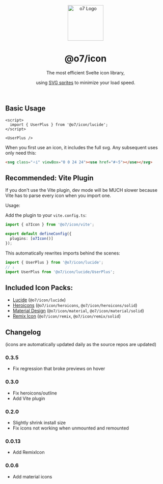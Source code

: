 <p align="center">
  <img src="https://i.postimg.cc/T1Wk3khh/logo.png" width="112" alt="o7 Logo" />
</p>

<h1 align="center">@o7/icon</h1>

<p align="center">The most efficient Svelte icon library,</p>
<p align="center">using <a target="_blank" href="https://developer.mozilla.org/en-US/docs/Web/SVG/Element/use">SVG sprites</a> to minimize your load speed.</p>
<br />

## Basic Usage

<!-- prettier-ignore -->
```svelte
<script>
  import { UserPlus } from '@o7/icon/lucide';
</script>

<UserPlus />
```

When you first use an icon, it includes the full svg. Any subsequent uses only need this:

```html
<svg class="🟃i" viewBox="0 0 24 24"><use href="#🟃5"></use></svg>
```

## Recommended: Vite Plugin

If you don't use the Vite plugin, dev mode will be MUCH slower because Vite has to parse every icon when you import one.

Usage:

Add the plugin to your `vite.config.ts`:

<!-- prettier-ignore -->
```ts
import { o7Icon } from '@o7/icon/vite';

export default defineConfig({
  plugins: [o7Icon()]
});
```

This automatically rewrites imports behind the scenes:

```ts
import { UserPlus } from '@o7/icon/lucide';
// ↓
import UserPlus from '@o7/icon/lucide/UserPlus';
```

## Included Icon Packs:

- [Lucide](https://lucide.dev) (`@o7/icon/lucide`)
- [Heroicons](https://heroicons.com) (`@o7/icon/heroicons`, `@o7/icon/heroicons/solid`)
- [Material Design](https://fonts.google.com/icons) (`@o7/icon/material`, `@o7/icon/material/solid`)
- [Remix Icon](https://remixicon.com) (`@o7/icon/remix`, `@o7/icon/remix/solid`)

## Changelog

(icons are automatically updated daily as the source repos are updated)

### 0.3.5

- Fix regression that broke previews on hover

### 0.3.0

- Fix heroicons/outline
- Add Vite plugin

### 0.2.0

- Slightly shrink install size
- Fix icons not working when unmounted and remounted

### 0.0.13

- Add RemixIcon

### 0.0.6

- Add material icons
